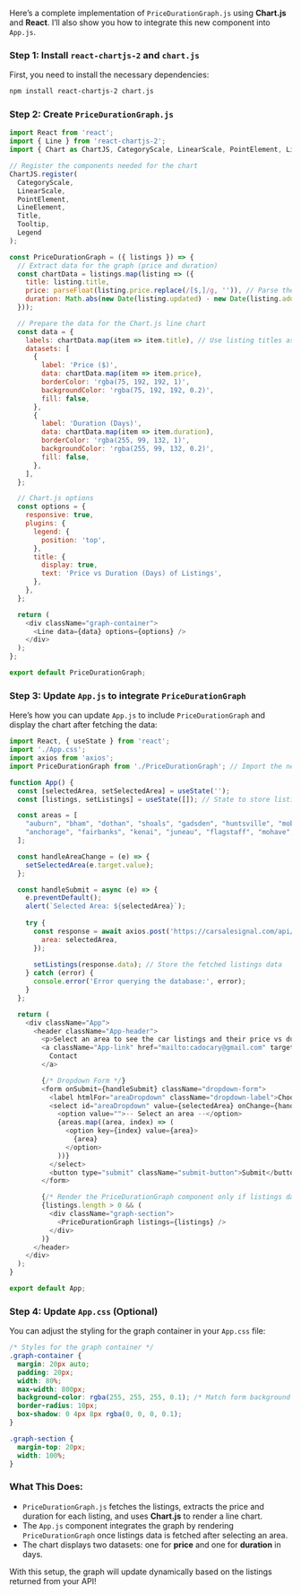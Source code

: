 Here’s a complete implementation of `PriceDurationGraph.js` using **Chart.js** and **React**. I’ll also show you how to integrate this new component into `App.js`.

### Step 1: Install `react-chartjs-2` and `chart.js`
First, you need to install the necessary dependencies:
```bash
npm install react-chartjs-2 chart.js
```

### Step 2: Create `PriceDurationGraph.js`

```javascript
import React from 'react';
import { Line } from 'react-chartjs-2';
import { Chart as ChartJS, CategoryScale, LinearScale, PointElement, LineElement, Title, Tooltip, Legend } from 'chart.js';

// Register the components needed for the chart
ChartJS.register(
  CategoryScale,
  LinearScale,
  PointElement,
  LineElement,
  Title,
  Tooltip,
  Legend
);

const PriceDurationGraph = ({ listings }) => {
  // Extract data for the graph (price and duration)
  const chartData = listings.map(listing => ({
    title: listing.title,
    price: parseFloat(listing.price.replace(/[$,]/g, '')), // Parse the price string to a number
    duration: Math.abs(new Date(listing.updated) - new Date(listing.added)) / (1000 * 3600 * 24) // Convert duration to days
  }));

  // Prepare the data for the Chart.js line chart
  const data = {
    labels: chartData.map(item => item.title), // Use listing titles as labels
    datasets: [
      {
        label: 'Price ($)',
        data: chartData.map(item => item.price),
        borderColor: 'rgba(75, 192, 192, 1)',
        backgroundColor: 'rgba(75, 192, 192, 0.2)',
        fill: false,
      },
      {
        label: 'Duration (Days)',
        data: chartData.map(item => item.duration),
        borderColor: 'rgba(255, 99, 132, 1)',
        backgroundColor: 'rgba(255, 99, 132, 0.2)',
        fill: false,
      },
    ],
  };

  // Chart.js options
  const options = {
    responsive: true,
    plugins: {
      legend: {
        position: 'top',
      },
      title: {
        display: true,
        text: 'Price vs Duration (Days) of Listings',
      },
    },
  };

  return (
    <div className="graph-container">
      <Line data={data} options={options} />
    </div>
  );
};

export default PriceDurationGraph;
```

### Step 3: Update `App.js` to integrate `PriceDurationGraph`

Here’s how you can update `App.js` to include `PriceDurationGraph` and display the chart after fetching the data:

```javascript
import React, { useState } from 'react';
import './App.css';
import axios from 'axios';
import PriceDurationGraph from './PriceDurationGraph'; // Import the new component

function App() {
  const [selectedArea, setSelectedArea] = useState('');
  const [listings, setListings] = useState([]); // State to store listings data

  const areas = [
    "auburn", "bham", "dothan", "shoals", "gadsden", "huntsville", "mobile", "montgomery", "tuscaloosa",
    "anchorage", "fairbanks", "kenai", "juneau", "flagstaff", "mohave", "phoenix", "prescott", "showlow",
  ];

  const handleAreaChange = (e) => {
    setSelectedArea(e.target.value);
  };

  const handleSubmit = async (e) => {
    e.preventDefault();
    alert(`Selected Area: ${selectedArea}`);
  
    try {
      const response = await axios.post('https://carsalesignal.com/api/query-area', {
        area: selectedArea,
      });
  
      setListings(response.data); // Store the fetched listings data
    } catch (error) {
      console.error('Error querying the database:', error);
    }
  };

  return (
    <div className="App">
      <header className="App-header">
        <p>Select an area to see the car listings and their price vs duration graph.</p>
        <a className="App-link" href="mailto:cadocary@gmail.com" target="_blank" rel="noopener noreferrer">
          Contact
        </a>

        {/* Dropdown Form */}
        <form onSubmit={handleSubmit} className="dropdown-form">
          <label htmlFor="areaDropdown" className="dropdown-label">Choose an area:</label>
          <select id="areaDropdown" value={selectedArea} onChange={handleAreaChange} className="dropdown">
            <option value="">-- Select an area --</option>
            {areas.map((area, index) => (
              <option key={index} value={area}>
                {area}
              </option>
            ))}
          </select>
          <button type="submit" className="submit-button">Submit</button>
        </form>

        {/* Render the PriceDurationGraph component only if listings data is available */}
        {listings.length > 0 && (
          <div className="graph-section">
            <PriceDurationGraph listings={listings} />
          </div>
        )}
      </header>
    </div>
  );
}

export default App;
```

### Step 4: Update `App.css` (Optional)

You can adjust the styling for the graph container in your `App.css` file:

```css
/* Styles for the graph container */
.graph-container {
  margin: 20px auto;
  padding: 20px;
  width: 80%;
  max-width: 800px;
  background-color: rgba(255, 255, 255, 0.1); /* Match form background */
  border-radius: 10px;
  box-shadow: 0 4px 8px rgba(0, 0, 0, 0.1);
}

.graph-section {
  margin-top: 20px;
  width: 100%;
}
```

### What This Does:
- `PriceDurationGraph.js` fetches the listings, extracts the price and duration for each listing, and uses **Chart.js** to render a line chart.
- The `App.js` component integrates the graph by rendering `PriceDurationGraph` once listings data is fetched after selecting an area.
- The chart displays two datasets: one for **price** and one for **duration** in days.

With this setup, the graph will update dynamically based on the listings returned from your API!

